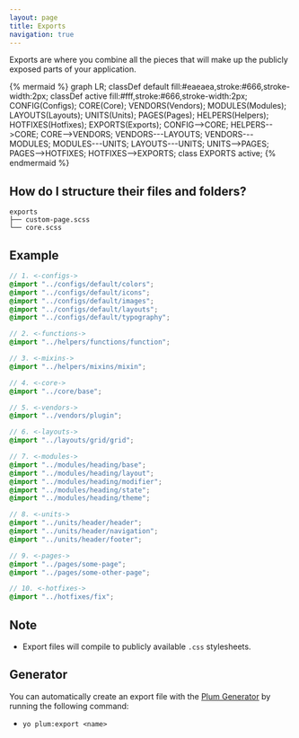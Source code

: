 ```yaml
---
layout: page
title: Exports
navigation: true
---
```


Exports are where you combine all the pieces that will make up the publicly exposed parts of your application.

{% mermaid %}
graph LR;
    classDef default fill:#eaeaea,stroke:#666,stroke-width:2px;
    classDef active fill:#fff,stroke:#666,stroke-width:2px;
    CONFIG(Configs);
    CORE(Core);
    VENDORS(Vendors);
    MODULES(Modules);
    LAYOUTS(Layouts);
    UNITS(Units);
    PAGES(Pages);
    HELPERS(Helpers);
    HOTFIXES(Hotfixes);
    EXPORTS(Exports);
    CONFIG-->CORE;
    HELPERS-->CORE;
    CORE-->VENDORS;
    VENDORS---LAYOUTS;
    VENDORS---MODULES;
    MODULES---UNITS;
    LAYOUTS---UNITS;
    UNITS-->PAGES;
    PAGES-->HOTFIXES;
    HOTFIXES-->EXPORTS;
    class EXPORTS active;
{% endmermaid %}

## How do I structure their files and folders?

```text
exports
├── custom-page.scss
└── core.scss
```

## Example

```scss
// 1. <-configs->
@import "../configs/default/colors";
@import "../configs/default/icons";
@import "../configs/default/images";
@import "../configs/default/layouts";
@import "../configs/default/typography";

// 2. <-functions->
@import "../helpers/functions/function";

// 3. <-mixins->
@import "../helpers/mixins/mixin";

// 4. <-core->
@import "../core/base";

// 5. <-vendors->
@import "../vendors/plugin";

// 6. <-layouts->
@import "../layouts/grid/grid";

// 7. <-modules->
@import "../modules/heading/base";
@import "../modules/heading/layout";
@import "../modules/heading/modifier";
@import "../modules/heading/state";
@import "../modules/heading/theme";

// 8. <-units->
@import "../units/header/header";
@import "../units/header/navigation";
@import "../units/header/footer";

// 9. <-pages->
@import "../pages/some-page";
@import "../pages/some-other-page";

// 10. <-hotfixes->
@import "../hotfixes/fix";
```

## Note

- Export files will compile to publicly available `.css` stylesheets.

## Generator

You can automatically create an export file with the [Plum Generator](https://github.com/plum-css/generator-plum) by running the following command:

- `yo plum:export <name>`
